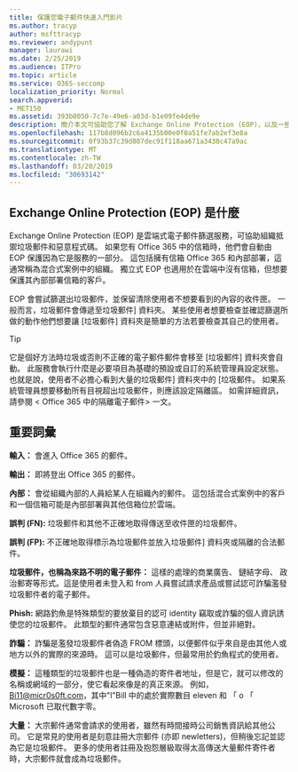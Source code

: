 ```yaml
---
title: 保護您電子郵件快速入門影片
ms.author: tracyp
author: msfttracyp
ms.reviewer: andypunt
manager: laurawi
ms.date: 2/25/2019
ms.audience: ITPro
ms.topic: article
ms.service: O365-seccomp
localization_priority: Normal
search.appverid:
- MET150
ms.assetid: 393b0050-7c7e-49e6-a03d-b1e09fe4de9e
description: 簡介本文可協助您了解 Exchange Online Protection (EOP)，以及一些重要術語。 這是適用於 Office 365 客戶可以保護 Exchange Online 雲端託管信箱，而且獨立式 EOP 客戶負責保護內部部署信箱，例如 Exchange Server 2016。
ms.openlocfilehash: 117b8d096b2c6a4135b00e0f0a51fe7ab2ef3e8a
ms.sourcegitcommit: 0f93b37c39d807dec91f118aa671a3430c47a9ac
ms.translationtype: MT
ms.contentlocale: zh-TW
ms.lasthandoff: 03/20/2019
ms.locfileid: "30693142"
---
```

## <a name="what-is-exchange-online-protection-eop"></a>Exchange Online Protection (EOP) 是什麼

Exchange Online Protection (EOP) 是雲端式電子郵件篩選服務，可協助組織抵禦垃圾郵件和惡意程式碼。 如果您有 Office 365 中的信箱時，他們會自動由 EOP 保護因為它是服務的一部分。 這包括擁有信箱 Office 365 和內部部署，這通常稱為混合式案例中的組織。 獨立式 EOP 也適用於在雲端中沒有信箱，但想要保護其內部部署信箱的客戶。 

EOP 會嘗試篩選出垃圾郵件，並保留清除使用者不想要看到的內容的收件匣。 一般而言，垃圾郵件會傳遞至垃圾郵件] 資料夾。 某些使用者想要檢查並確認篩選所做的動作他們想要讓 [垃圾郵件] 資料夾是簡單的方法若要檢查其自己的使用者。  

> [!TIP]
> 它是個好方法時垃圾或否則不正確的電子郵件郵件會移至 [垃圾郵件] 資料夾會自動。 此服務會執行什麼是必要項目為基礎的預設或自訂的系統管理員設定狀態。 也就是說，使用者不必擔心看到大量的垃圾郵件] 資料夾中的 [垃圾郵件。 如果系統管理員想要移動所有目視超出垃圾郵件，則應該設定隔離區。 如需詳細資訊，請參閱 < <b0>Office 365 中的隔離電子郵件</b0>> 一文。

## <a name="important-terms"></a>重要詞彙

**輸入：** 會進入 Office 365 的郵件。

**輸出：** 即將登出 Office 365 的郵件。

**內部：** 會從組織內部的人員給某人在組織內的郵件。 這包括混合式案例中的客戶和一個信箱可能是內部部署與其他信箱位於雲端。

**誤判 (FN):** 垃圾郵件和其他不正確地取得傳送至收件匣的垃圾郵件。

**誤判 (FP):** 不正確地取得標示為垃圾郵件並放入垃圾郵件] 資料夾或隔離的合法郵件。

**垃圾郵件，也稱為來路不明的電子郵件：** 這樣的處理的商業廣告、 鏈結字母、 政治郵寄等形式。這是使用者未登入和 from 人員嘗試請求產品或嘗試認可詐騙濫發垃圾郵件者的電子郵件。

**Phish:** 網路釣魚是特殊類型的要放棄目的認可 identity 竊取或詐騙的個人資訊誘使您的垃圾郵件。 此類型的郵件通常包含惡意連結或附件，但並非絕對。

**詐騙：** 詐騙是濫發垃圾郵件者偽造 FROM 標頭，以便郵件似乎來自是由其他人或地方以外的實際的來源時。 這可以是垃圾郵件，但最常用於釣魚程式的使用者。

**模擬：** 這種類型的垃圾郵件也是一種偽造的寄件者地址，但是它，就可以修改的名稱或網域的一部分，使它看起來像是的真正來源。 例如，Bi11@micr0s0ft.com，其中"l"Bill 中的處於實際數目 eleven 和 「 o 「 Microsoft 已取代數字零。

**大量：** 大宗郵件通常會請求的使用者，雖然有時間接時公司銷售資訊給其他公司。 它是常見的使用者是刻意註冊大宗郵件 (亦即 newletters)，但稍後忘記並認為它是垃圾郵件。 更多的使用者註冊及抱怨層級取得太高傳送大量郵件寄件者時，大宗郵件就會成為垃圾郵件。
